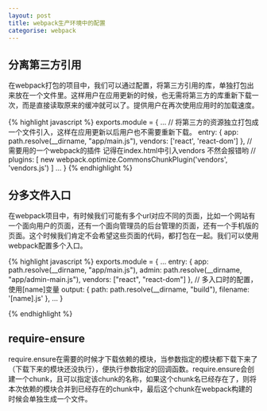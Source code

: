 ```yaml
---
layout: post
title: webpack生产环境中的配置
categorise: webpack 
---
```


## 分离第三方引用
在webpack打包的项目中，我们可以通过配置，将第三方引用的库，单独打包出来放在一个文件里。这样用户在应用更新的时候，也无需将第三方的库重新下载一次，而是直接读取原来的缓冲就可以了。提供用户在再次使用应用时的加载速度。

{% highlight javascript %}
exports.module = {
  ...
    // 将第三方的资源独立打包成一个文件引入，这样在应用更新以后用户也不需要重新下载。
  entry: {
      app: path.resolve(__dirname, "app/main.js"),
      vendors: ['react', 'react-dom']
     },
    // 需要用的一个webpack的插件 记得在index.html中引入vendors 不然会报错哟
    // 
    plugins: [
        new webpack.optimize.CommonsChunkPlugin('vendors', 'vendors.js')
    ]
    ...
}
{% endhighlight %}

## 分多文件入口
在webpack项目中，有时候我们可能有多个url对应不同的页面，比如一个网站有一个面向用户的页面，还有一个面向管理员的后台管理的页面，还有一个手机版的页面。这个时候我们肯定不会希望这些页面的代码，都打包在一起。我们可以使用webpack配置多个入口。

{% highlight javascript %}
exports.module = {
    ...
    entry: {
        app: path.resolve(__dirname, "app/main.js"),
        admin: path.resolve(__dirname, "app/admin-main.js"),
        vendors: ["react", "react-dom"]
    },
    // 多入口时的配置， 使用[name]变量
    output: {
        path: path.resolve(__dirname, "build"),
        filename: '[name].js'
    },
    ...
}

{% endhighlight %}

## require-ensure 
require.ensure在需要的时候才下载依赖的模块，当参数指定的模块都下载下来了（下载下来的模块还没执行），便执行参数指定的回调函数。require.ensure会创建一个chunk，且可以指定该chunk的名称，如果这个chunk名已经存在了，则将本次依赖的模块合并到已经存在的chunk中，最后这个chunk在webpack构建的时候会单独生成一个文件。